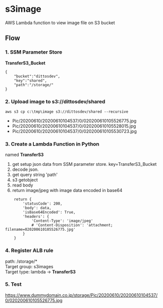 # s3image
AWS Lambda function to view image file on S3 bucket

## Flow
### 1. SSM Parameter Store
**TransferS3_Bucket**
```
{
	"bucket":"dittosdev",
	"key":"shared",
	"path":"/storage/"
}
```

### 2. Upload image to s3://dittosdev/shared
```
aws s3 cp c:\tmp\image s3://dittosdev/shared --recursive
```
- Pic/20200610/20200610104537/0/020200610105526775.jpg
- Pic/20200610/20200610104537/0/020200610105528015.jpg
- Pic/20200610/20200610104537/0/020200610105530723.jpg


### 3. Create a Lambda Function in Python
named **TransferS3**
1. get setup json data from SSM parameter store. key=TransferS3_Bucket
1. decode json. 
1. get query string 'path'
1. s3 getobject
1. read body
1. return image/jpeg with image data encoded in base64
```
    return {
        'statusCode': 200,
        'body': data,
        'isBase64Encoded': True,
        'headers': {
            'Content-Type': 'image/jpeg'
            # 'Content-Disposition': 'attachment; filename=020200610105526775.jpg'
        }
    }
```

### 4. Register ALB rule
path: /storage/* <br>
Target group: s3images<br>
Target type: lambda -> **TransferS3**<br>

### 5. Test
https://www.dummydomain.co.jp/storage/Pic/20200610/20200610104537/0/020200610105526775.jpg
